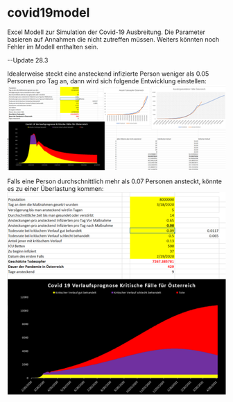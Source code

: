 # covid19model
Excel Modell zur Simulation der Covid-19 Ausbreitung. 
Die Parameter basieren auf Annahmen die nicht zutreffen müssen. Weiters könnten noch Fehler im Modell enthalten sein. 


--Update 28.3

Idealerweise steckt eine ansteckend infizierte Person weniger als 0.05 Personen pro Tag an, dann wird sich folgende Entwicklung einstellen:
<img src="criticalCasesGoodSzenario.PNG"/>

Falls eine Person durchschnittlich mehr als 0.07 Personen ansteckt, könnte es zu einer Überlastung kommen: 
<img src="BadSzenario.PNG"/>



